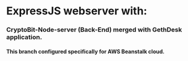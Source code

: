 # ExpressJS webserver with:
### CryptoBit-Node-server (Back-End) merged with GethDesk application.
#### This branch configured specifically for AWS Beanstalk cloud.
